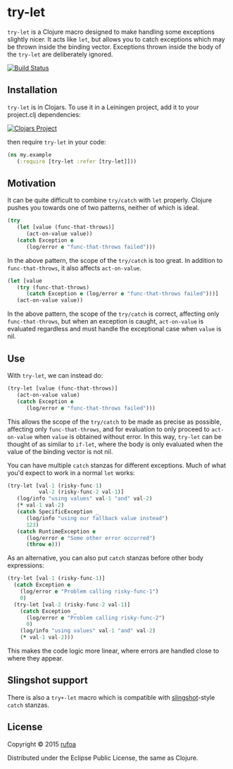 try-let
=======

`try-let` is a Clojure macro designed to make handling some exceptions slightly nicer. It acts like `let`, but allows you to catch exceptions which may be thrown inside the binding vector. Exceptions thrown inside the body of the `try-let` are deliberately ignored.

[![Build Status](https://travis-ci.org/rufoa/try-let.png?branch=master)](https://travis-ci.org/rufoa/try-let)

## Installation ##

`try-let` is in Clojars. To use it in a Leiningen project, add it to your project.clj dependencies:

[![Clojars Project](https://clojars.org/try-let/latest-version.svg)](https://clojars.org/try-let)

then require `try-let` in your code:

```clojure
(ns my.example
   (:require [try-let :refer [try-let]]))
```

## Motivation ##

It can be quite difficult to combine `try/catch` with `let` properly. Clojure pushes you towards one of two patterns, neither of which is ideal.

```clojure
(try
   (let [value (func-that-throws)]
      (act-on-value value))
   (catch Exception e
      (log/error e "func-that-throws failed")))
```

In the above pattern, the scope of the `try/catch` is too great. In addition to `func-that-throws`, it also affects `act-on-value`.

```clojure
(let [value
   (try (func-that-throws)
      (catch Exception e (log/error e "func-that-throws failed")))]
   (act-on-value value))
```

In the above pattern, the scope of the `try/catch` is correct, affecting only `func-that-throws`, but when an exception is caught, `act-on-value` is evaluated regardless and must handle the exceptional case when `value` is nil.

## Use ##

With `try-let`, we can instead do:

```clojure
(try-let [value (func-that-throws)]
   (act-on-value value)
   (catch Exception e
      (log/error e "func-that-throws failed")))
```

This allows the scope of the `try/catch` to be made as precise as possible, affecting only `func-that-throws`, and for evaluation to only proceed to `act-on-value` when `value` is obtained without error. In this way, `try-let` can be thought of as similar to `if-let`, where the body is only evaluated when the value of the binding vector is not nil.

You can have multiple `catch` stanzas for different exceptions. Much of what you'd expect to work in a normal `let` works:

```clojure
(try-let [val-1 (risky-func-1)
          val-2 (risky-func-2 val-1)]
   (log/info "using values" val-1 "and" val-2)
   (* val-1 val-2)
   (catch SpecificException _
      (log/info "using our fallback value instead")
      123)
   (catch RuntimeException e
      (log/error e "Some other error occurred")
      (throw e)))
```

As an alternative, you can also put `catch` stanzas before other body expressions:

```clojure
(try-let [val-1 (risky-func-1)]
  (catch Exception e
    (log/error e "Problem calling risky-func-1")
    0)
  (try-let [val-2 (risky-func-2 val-1)]
    (catch Exception _
      (log/error e "Problem calling risky-func-2")
      0)
    (log/info "using values" val-1 "and" val-2)
    (* val-1 val-2)))
```

This makes the code logic more linear, where errors are handled close to where they appear.

## Slingshot support ##

There is also a `try+-let` macro which is compatible with [slingshot](https://github.com/scgilardi/slingshot)-style `catch` stanzas.

## License ##

Copyright © 2015 [rufoa](https://github.com/rufoa)

Distributed under the Eclipse Public License, the same as Clojure.
